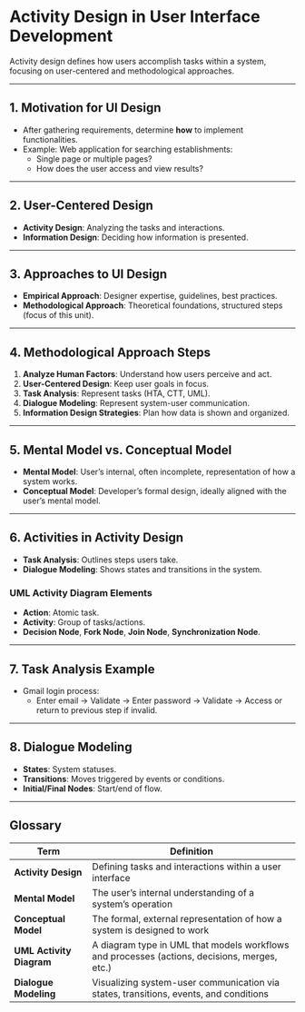 # Activity Design in User Interface Development

Activity design defines how users accomplish tasks within a system, focusing on user-centered and methodological approaches.

---

## 1. Motivation for UI Design

- After gathering requirements, determine **how** to implement functionalities.  
- Example: Web application for searching establishments:
  - Single page or multiple pages?
  - How does the user access and view results?

---

## 2. User-Centered Design

- **Activity Design**: Analyzing the tasks and interactions.  
- **Information Design**: Deciding how information is presented.

---

## 3. Approaches to UI Design

- **Empirical Approach**: Designer expertise, guidelines, best practices.  
- **Methodological Approach**: Theoretical foundations, structured steps (focus of this unit).

---

## 4. Methodological Approach Steps

1. **Analyze Human Factors**: Understand how users perceive and act.  
2. **User-Centered Design**: Keep user goals in focus.  
3. **Task Analysis**: Represent tasks (HTA, CTT, UML).  
4. **Dialogue Modeling**: Represent system-user communication.  
5. **Information Design Strategies**: Plan how data is shown and organized.

---

## 5. Mental Model vs. Conceptual Model

- **Mental Model**: User’s internal, often incomplete, representation of how a system works.  
- **Conceptual Model**: Developer’s formal design, ideally aligned with the user’s mental model.

---

## 6. Activities in Activity Design

- **Task Analysis**: Outlines steps users take.  
- **Dialogue Modeling**: Shows states and transitions in the system.

### UML Activity Diagram Elements
- **Action**: Atomic task.  
- **Activity**: Group of tasks/actions.  
- **Decision Node**, **Fork Node**, **Join Node**, **Synchronization Node**.

---

## 7. Task Analysis Example

- Gmail login process:  
  - Enter email → Validate → Enter password → Validate → Access or return to previous step if invalid.

---

## 8. Dialogue Modeling

- **States**: System statuses.  
- **Transitions**: Moves triggered by events or conditions.  
- **Initial/Final Nodes**: Start/end of flow.

---

## Glossary

| **Term**              | **Definition**                                                                                   |
|-----------------------|-------------------------------------------------------------------------------------------------|
| **Activity Design**   | Defining tasks and interactions within a user interface                                         |
| **Mental Model**      | The user’s internal understanding of a system’s operation                                       |
| **Conceptual Model**  | The formal, external representation of how a system is designed to work                         |
| **UML Activity Diagram** | A diagram type in UML that models workflows and processes (actions, decisions, merges, etc.) |
| **Dialogue Modeling** | Visualizing system-user communication via states, transitions, events, and conditions          |